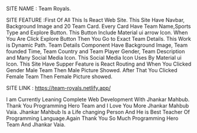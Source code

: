 SITE NAME : Team Royals.

SITE FEATURE :First Of All This Is React Web Site. This Site Have Navbar, Background Image and 20 Team Card. Every Card Have Team Name,Sports Type and Explore Button.  This Button Include Material ui arrow Icon. When You Are Click Explore Button Then You Go to Exact Team Details. This Work is Dynamic Path. Team Details Component Have Background Image, Team founded Time, Team Country and Team Player Gender, Team Description and Many Social Media Icon. This Social Media Icon Uses By Material ui Icon. This Site Have Supper Feature is React Routing and When You Clicked Gender Male Team Then Male Picture Showed. After That You Clicked Female Team Then Female Picture showed.

 

SITE LINK : https://team-royals.netlify.app/

I am Currently Leaning Complete Web Development With Jhankar Mahbub.
Thank You Programming Hero Team and I Love You More Jhankar Mahbub Vaia. Jhankar Mahbub Is a Life changing Person And He is Best Teacher Of Programming Language.Again Thank You So Much Programming Hero Team And Jhankar Vaia.
